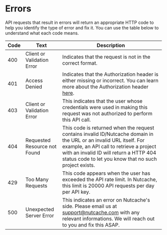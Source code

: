 # Errors

API requests that result in errors will return an appropriate HTTP code to help you identify the type of error and fix it. You can use the table below to understand what each code means. 

| Code | Text                         | Description                                                                                                                                                                                                                                                       |
|------|------------------------------|-------------------------------------------------------------------------------------------------------------------------------------------------------------------------------------------------------------------------------------------------------------------|
| 400  | Client or Validation Error   | Indicates that the request is not in the correct format.                                                                                                                                                                                                          |
| 401  | Access Denied                | Indicates that the Authorization header is either missing or incorrect. You can learn more about the Authorization header [here](#authentication).                                                                                                                |
| 403  | Client or Validation Error   | This indicates that the user whose credentials were used in making this request was not authorized to perform this API call.                                                                                                                                      |
| 404  | Requested Resource not Found | This code is returned when the request contains invalid ID/Nutcache domain in the URL or an invalid URL itself. For example, an API call to retrieve a project with an invalid ID will return a HTTP 404 status code to let you know that no such project exists. |
| 429  | Too Many Requests            | This code appears when the user has exceeded the API rate limit. In Nutcache, this limit is 20000 API requests per day per API key.                                                                                                                               |
| 500  | Unexpected Server Error      | This indicates an error on Nutcache's side. Please email us at <a href="mailto:support@nutcache.com">support@nutcache.com</a> with any relevant informations. We will reach out to you and fix this ASAP.                                                         |

